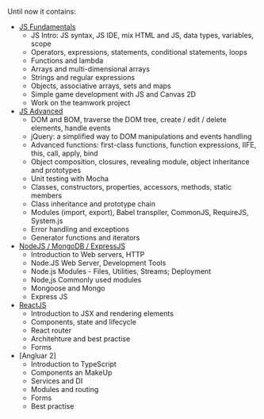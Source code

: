 Until now it contains:
  - [JS Fundamentals]
    - JS Intro: JS syntax, JS IDE, mix HTML and JS, data types, variables, scope
    - Operators, expressions, statements, conditional statements, loops
    - Functions and lambda
    - Arrays and multi-dimensional arrays
    - Strings and regular expressions
    - Objects, associative arrays, sets and maps
    - Simple game development with JS and Canvas 2D
    - Work on the teamwork project
  - [JS Advanced]
    - DOM and BOM, traversе the DOM tree, creatе / edit / deletе elements, handlе events
    - jQuery: a simplified way to DOM manipulations and events handling
    - Advanced functions: first-class functions, function expressions, IIFE, this, call, apply, bind
    - Object composition, closures, revealing module, object inheritance and prototypes
    - Unit testing with Mocha
    - Classes, constructors, properties, accessors, methods, static members
    - Class inheritance and prototype chain
    - Modules (import, export), Babel transpiler, CommonJS, RequireJS, System.js
    - Error handling and exceptions
    - Generator functions and iterators
  - [NodeJS / MongoDB / ExpressJS]
    - Introduction to Web servers, HTTP
    - Node.JS Web Server, Development Tools
    - Node.js Modules - Files, Utilities, Streams; Deployment
    - Node,js Commonly used modules
    - Mongoose and Mongo
    - Express JS
  - [ReactJS]
    - Introduction to JSX and rendering elements
    - Components, state and lifecycle
    - React router
    - Architehture and best practise
    - Forms
  - [Angluar 2]
    - Introduction to TypeScript
    - Components an MakeUp
    - Services and DI
    - Modules and routing
    - Forms
    - Best practise

[JS Fundamentals]: <https://softuni.bg/courses/javascript-fundamentals>
[JS Advanced]: <https://softuni.bg/courses/javascript-advanced>
[JS Applications]: <https://softuni.bg/trainings/1505/js-applications-november-2016>
[NodeJS / MongoDB / ExpressJS]: <https://softuni.bg/trainings/1642/expressjs-fundamentals-may-2017>
[ReactJS]: <https://softuni.bg/trainings/1643/reactjs-fundamentals-june-2017>
[Angular 2]: <https://softuni.bg/trainings/1644/angular-2-fundamentals-july-2017>
